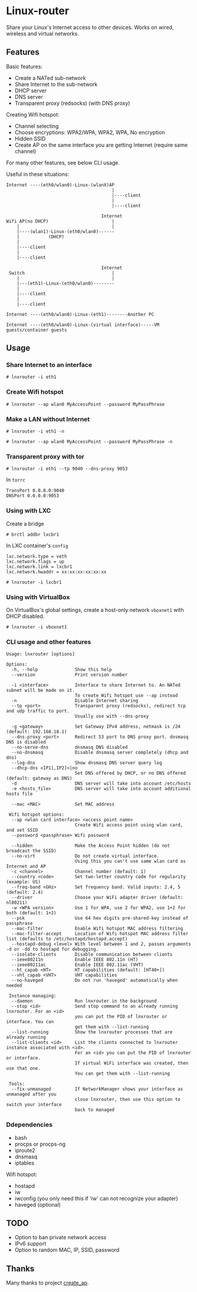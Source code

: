 #  Linux-router

Share your Linux's Internet access to other devices. Works on wired, wireless and virtual networks.

 
##  Features

Basic features:

- Create a NATed sub-network
- Share Internet to the sub-network
- DHCP server
- DNS server 
- Transparent proxy (redsocks) (with DNS proxy)

Creating Wifi hotspot:

- Channel selecting
- Choose encryptions: WPA2/WPA, WPA2, WPA, No encryption
- Hidden SSID
- Create AP on the same interface you are getting Internet (require same channel)

For many other features, see below CLI usage.

Useful in these situations:
```
Internet ----(eth0/wlan0)-Linux-(wlanX)AP
                                        |
                                        |----client
                                        |
                                        |----client
```

```
                                    Internet
Wifi AP(no DHCP)                        |
    |                                   |
    |----(wlan1)-Linux-(eth0/wlan0)------
    |           (DHCP)
    |
    |----client
    |
    |----client
```



```
                                    Internet
 Switch                                 |
    |                                   |
    |---(eth1)-Linux-(eth0/wlan0)--------
    |
    |----client
    |
    |----client
```

```
Internet ----(eth0/wlan0)-Linux-(eth1)--------Another PC
```


```
Internet ----(eth0/wlan0)-Linux-(virtual interface)-----VM guests/container guests
```
 
## Usage

### Share Internet to an interface

```
# lnxrouter -i eth1
```

### Create Wifi hotspot

```
# lnxrouter --ap wlan0 MyAccessPoint --password MyPassPhrase
```

### Make a LAN without Internet

```
# lnxrouter -i eth1 -n
```
```
# lnxrouter --ap wlan0 MyAccessPoint --password MyPassPhrase -n
```

### Transparent proxy with tor

```
# lnxrouter -i eth1 --tp 9040 --dns-proxy 9053
```

In `torrc`

```
TransPort 0.0.0.0:9040 
DNSPort 0.0.0.0:9053
```
### Using with LXC
Create a bridge
```
# brctl addbr lxcbr1
```
In LXC container's `config`
```
lxc.network.type = veth
lxc.network.flags = up
lxc.network.link = lxcbr1
lxc.network.hwaddr = xx:xx:xx:xx:xx:xx
```
```
# lnxrouter -i lxcbr1
```
### Using with VirtualBox
On VirtualBox's global settings, create a host-only network `vboxnet1` with DHCP disabled.
```
# lnxrouter -i vboxnet1
```
### CLI usage and other features

```
Usage: lnxrouter [options] 

Options:
  -h, --help              Show this help
  --version               Print version number

  -i <interface>          Interface to share Internet to. An NATed subnet will be made on it.
                          To create Wifi hotspot use --ap instead
  -n                      Disable Internet sharing
  --tp <port>             Transparent proxy (redsocks), redirect tcp and udp traffic to port.
                          Usually use with --dns-proxy

  -g <gateway>            Set Gateway IPv4 address, netmask is /24 (default: 192.168.18.1)
  --dns-proxy <port>      Redirect 53 port to DNS proxy port. dnsmasq DNS is disabled
  --no-serve-dns          dnsmasq DNS disabled
  --no-dnsmasq            Disable dnsmasq server completely (dhcp and dns)
  --log-dns               Show dnsmasq DNS server query log
  --dhcp-dns <IP1[,IP2]>|no
                          Set DNS offered by DHCP, or no DNS offered (default: gateway as DNS)
  -d                      DNS server will take into account /etc/hosts
  -e <hosts_file>         DNS server will take into account additional hosts file

  --mac <MAC>             Set MAC address

 Wifi hotspot options:
  --ap <wlan card interface> <access point name>
                          Create Wifi access point using wlan card, and set SSID
  --password <passphrase> Wifi password

  --hidden                Make the Access Point hidden (do not broadcast the SSID)
  --no-virt               Do not create virtual interface. 
                          Using this you can't use same wlan card as Internet and AP
  -c <channel>            Channel number (default: 1)
  --country <code>        Set two-letter country code for regularity (example: US)
  --freq-band <GHz>       Set frequency band. Valid inputs: 2.4, 5 (default: 2.4)
  --driver                Choose your WiFi adapter driver (default: nl80211)
  -w <WPA version>        Use 1 for WPA, use 2 for WPA2, use 1+2 for both (default: 1+2)
  --psk                   Use 64 hex digits pre-shared-key instead of passphrase
  --mac-filter            Enable Wifi hotspot MAC address filtering
  --mac-filter-accept     Location of Wifi hotspot MAC address filter list (defaults to /etc/hostapd/hostapd.accept)
  --hostapd-debug <level> With level between 1 and 2, passes arguments -d or -dd to hostapd for debugging.
  --isolate-clients       Disable communication between clients
  --ieee80211n            Enable IEEE 802.11n (HT)
  --ieee80211ac           Enable IEEE 802.11ac (VHT)
  --ht_capab <HT>         HT capabilities (default: [HT40+])
  --vht_capab <VHT>       VHT capabilities
  --no-haveged            Do not run 'haveged' automatically when needed

 Instance managing:
  --daemon                Run lnxrouter in the background
  --stop <id>             Send stop command to an already running lnxrouter. For an <id>
                          you can put the PID of lnxrouter or interface. You can
                          get them with --list-running
  --list-running          Show the lnxrouter processes that are already running
  --list-clients <id>     List the clients connected to lnxrouter instance associated with <id>.
                          For an <id> you can put the PID of lnxrouter or interface.
                          If virtual WiFi interface was created, then use that one.
                          You can get them with --list-running

 Tools: 
  --fix-unmanaged         If NetworkManager shows your interface as unmanaged after you
                          close lnxrouter, then use this option to switch your interface
                          back to managed
```


### Ddependencies
- bash
- procps or procps-ng
- iproute2
- dnsmasq
- iptables

Wifi hotspot:

- hostapd
- iw
- iwconfig (you only need this if 'iw' can not recognize your adapter)
- haveged (optional)

## TODO

- Option to ban private network access
- IPv6 support 
- Option to random MAC, IP, SSID, password

## Thanks

Many thanks to project [create_ap](https://github.com/oblique/create_ap).
